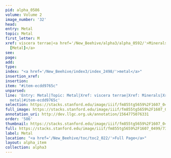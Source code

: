```yaml
---
pid: alpha_0586
volume: Volume 2
image_number: '32'
head: 
entry: Metal
topic: Metal
first_letter: M
xref: viscera terrae|<a href='/New_Beehive/alpha3/alpha_0592/'>Minerals</a>|<a href='/New_Beehive/toc/toc2_226/'>1164
  [Metal]</a>
see: 
page: 
add: 
type: 
index: "<a href='/New_Beehive/index3/index_2498/'>metal</a>"
insertion_xref: 
insertion: 
item: "#item-ecdd9765c"
unparsed: 
line: 'Entry: Metal|Topic: Metal|Xref: viscera terrae|Xref: Minerals|Xref: 1164 [Metal]|Index:
  metal|#item-ecdd9765c'
selection: https://stacks.stanford.edu/image/iiif/fm855tg5659%2F1607_0499/732,3525,2988,489/full/0/default.jpg
full_image: https://stacks.stanford.edu/image/iiif/fm855tg5659%2F1607_0499/full/full/0/default.jpg
annotation_uri: http://dev.llgc.org.uk/annotation/1564775076331
order: '586'
thumbnail: https://stacks.stanford.edu/image/iiif/fm855tg5659%2F1607_0499/732,3525,600,180/250,/0/default.jpg
full: https://stacks.stanford.edu/image/iiif/fm855tg5659%2F1607_0499/732,3525,2988,489/full/0/default.jpg
label: Metal
location: "<a href='/New_Beehive/toc/toc2_022/'>Full Page</a>"
layout: alpha_item
collection: alpha3
---
```

